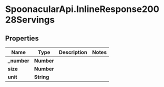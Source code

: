 # SpoonacularApi.InlineResponse20028Servings

## Properties

Name | Type | Description | Notes
------------ | ------------- | ------------- | -------------
**_number** | **Number** |  | 
**size** | **Number** |  | 
**unit** | **String** |  | 


